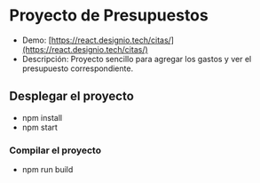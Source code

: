 # Proyecto de Presupuestos

- Demo: [https://react.designio.tech/citas/](https://react.designio.tech/citas/)
- Descripción: Proyecto sencillo para agregar los gastos y ver el presupuesto correspondiente.

## Desplegar el proyecto

- npm install
- npm start

### Compilar el proyecto

- npm run build
